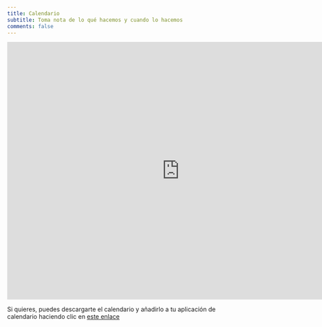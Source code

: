 ```yaml
---
title: Calendario
subtitle: Toma nota de lo qué hacemos y cuando lo hacemos
comments: false
---
```


<iframe src="https://calendar.google.com/calendar/embed?title=Mapeado%20Colaborativo&amp;mode=AGENDA&amp;height=600&amp;wkst=2&amp;hl=es&amp;bgcolor=%23FFFFFF&amp;src=idp77g0uca05b8kn8s24ovp158%40group.calendar.google.com&amp;color=%232F6309&amp;ctz=Europe%2FMadrid" style="border-width:0" width="800" height="600" frameborder="0" scrolling="no"></iframe>

Si quieres, puedes descargarte el calendario y añadirlo a tu aplicación de calendario haciendo clic en [este enlace](http://ow.ly/4njJoG)

